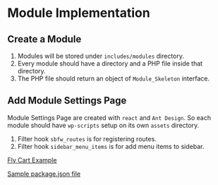 # Module Implementation

## Create a Module

1. Modules will be stored under `includes/modules` directory.
2. Every module should have a directory and a PHP file inside that directory. 
3. The PHP file should return an object of `Module_Skeleton` interface.

## Add Module Settings Page

Module Settings Page are created with `react` and `Ant Design`. So each module should have `wp-scripts` setup on its own `assets` directory.

1. Filter hook `sbfw_routes` is for registering routes.
2. Filter hook `sidebar_menu_items` is for add menu items to sidebar.

[Fly Cart Example](https://github.com/wpcodal/sales-boster-for-woocommerce/blob/feature/fly-cart/includes/modules/fly-cart/assets/src/settings.js)

[Sample package.json file](https://github.com/wpcodal/sales-boster-for-woocommerce/blob/feature/fly-cart/includes/modules/fly-cart/assets/package.json)
